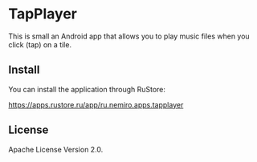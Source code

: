 # TapPlayer

This is small an Android app that allows you to play music files when you click (tap) on a tile.

## Install

You can install the application through RuStore:

https://apps.rustore.ru/app/ru.nemiro.apps.tapplayer

## License

Apache License Version 2.0.
